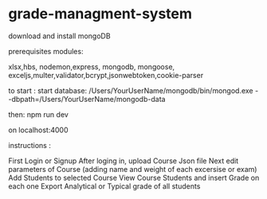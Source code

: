 # grade-managment-system
 
 download and install mongoDB 
 
 
 
prerequisites modules: 

xlsx,hbs, nodemon,express, mongodb, mongoose, exceljs,multer,validator,bcrypt,jsonwebtoken,cookie-parser

to start : 
start database:
/Users/YourUserName/mongodb/bin/mongod.exe --dbpath=/Users/YourUserName/mongodb-data

then: 
npm run dev

on localhost:4000

instructions : 

First Login or Signup
After loging in, upload  Course Json file
Next edit parameters of Course (adding name and weight of each excersise or exam)
Add Students to selected Course
View Course Students and insert Grade on each one 
Export Analytical or Typical grade of all students
